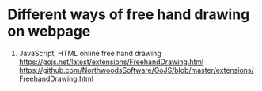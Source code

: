 # Different ways of free hand drawing on webpage

1. JavaScript, HTML
online free hand drawing
https://gojs.net/latest/extensions/FreehandDrawing.html  
https://github.com/NorthwoodsSoftware/GoJS/blob/master/extensions/FreehandDrawing.html  

